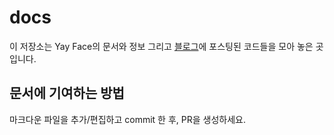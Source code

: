 # docs
이 저장소는 Yay Face의 문서와 정보 그리고 [블로그](https://medium.com/yayface)에 포스팅된 코드들을 모아 놓은 곳입니다.

## 문서에 기여하는 방법
마크다운 파일을 추가/편집하고 commit 한 후, PR을 생성하세요.
